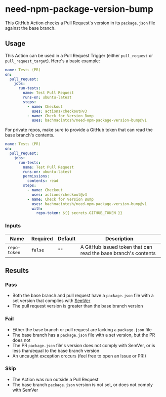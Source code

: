 # need-npm-package-version-bump

This GitHub Action checks a Pull Request's version in its `package.json` file against the base branch.

## Usage

This Action can be used in a Pull Request Trigger (either `pull_request` or `pull_request_target`). Here's a basic example:

```yaml
name: Tests (PR)
on:
  pull_request:
    jobs:
      run-tests:
        name: Test Pull Request
        runs-on: ubuntu-latest
        steps:
          - name: Checkout
            uses: actions/checkout@v3
          - name: Check for Version Bump
            uses: bachmacintosh/need-npm-package-version-bump@v1
```

For private repos, make sure to provide a GitHub token that can read the base branch's contents.

```yaml
name: Tests (PR)
on:
  pull_request:
    jobs:
      run-tests:
        name: Test Pull Request
        runs-on: ubuntu-latest
        permissions:
          contents: read
        steps:
          - name: Checkout
            uses: actions/checkout@v3
          - name: Check for Version Bump
            uses: bachmacintosh/need-npm-package-version-bump@v1
            with:
              repo-token: ${{ secrets.GITHUB_TOKEN }}
```

### Inputs

| Name         | Required | Default | Description                                                    |
| ------------ | -------- | ------- | -------------------------------------------------------------- |
| `repo-token` | `false`  | `""`    | A GitHub issued token that can read the base branch's contents |

## Results

### Pass

- Both the base branch and pull request have a `package.json` file with a set version that complies with [SemVer](https://semver.org/)
- The pull request version is greater than the base branch version

### Fail

- Either the base branch or pull request are lacking a `package.json` file
- The base branch has a `package.json` file with a set version, but the PR does not
- The PR `package.json` file's version does not comply with SemVer, or is less than/equal to the base branch version
- An uncaught exception orccurs (feel free to open an Issue or PR!)

### Skip

- The Action was run outside a Pull Request
- The base branch `package.json` version is not set, or does not comply with SemVer
